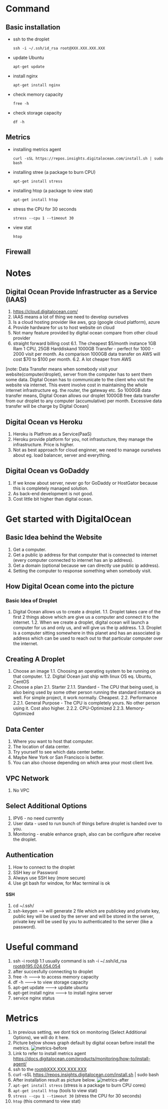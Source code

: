 # Command

## Basic installation

- ssh to the droplet
  ```
  ssh -i ~/.ssh/id_rsa root@XXX.XXX.XXX.XXX
  ```
- update Ubuntu
  ```
  apt-get update
  ```
- install nginx
  ```
  apt-get install nginx
  ```
- check memory capacity
  ```
  free -h
  ```
- check storage capacity
  ```
  df -h
  ```

## Metrics

- installing metrics agent
  ```
  curl -sSL https://repos.insights.digitalocean.com/install.sh | sudo bash
  ```
- installing stree (a package to burn CPU)
  ```
  apt-get install stress
  ```
- installing htop (a package to view stat)
  ```
  apt-get install htop
  ```
- stress the CPU for 30 seconds
  ```
  stress --cpu 1 --timeout 30
  ```
- view stat
  ```
  htop
  ```

## Firewall

# Notes

## Digital Ocean Provide Infrastructer as a Service (IAAS)

1. https://cloud.digitalocean.com/
2. IAAS means a lot of thing we need to develop ourselves
3. Is a cloud hosting provider like aws, gcp (google cloud platform), azure
4. Provide hardware for us to host website on cloud
5. Not many feature provided by digital ocean compare from other cloud provider
6. straight forward billing cost
   6.1. The cheapest $5/month instance 1GB Ram 1 CPU, 25GB Harddiskand 1000GB Transfer - perfect for 1000 - 2000 visit per month. As comparison 1000GB data transfer on AWS will cost $70 to $100 per month.
   6.2. A lot cheaper from AWS

[note: Data Transfer means when somebody visit your website(computer/droplet), server from the computer has to sent them some data. Digital Ocean has to communicate to the client who visit the website via internet. This event involve cost in maintaining the whole internet infrastructure eg. the router, the gateway etc. So 1000GB data transfer means, Digital Ocean allows our droplet 1000GB free data transfer from our droplet to any computer (accumulative) per month. Excessive data transfer will be charge by Digital Ocean]

## Digital Ocean vs Heroku

1. Heroku is Platfrom as a Service(PaaS)
2. Heroku provide platform for you, not infrastucture, they manage the infrastructure. Price is higher.
3. Not as best approach for cloud enginner, we need to manage ourselves about eg. load balancer, server and everything.

## Digital Ocean vs GoDaddy

1. If we know about server, never go for GoDaddy or HostGator because this is completely managed solution.
2. As back-end development is not good.
3. Cost little bit higher than digital ocean.

# Get started with DigitalOcean

## Basic Idea behind the Website

1. Get a computer.
2. Get a public ip address for that computer that is connected to internet (every computer connected to internet has an ip address).
3. Get a domain (optional because we can directly use public ip address).
4. Setting the computer to response something when somebody visit.

## How Digital Ocean come into the picture

### Basic Idea of Droplet

1. Digital Ocean allows us to create a droplet.
   1.1. Droplet takes care of the first 2 things above which are give us a computer and connect it to the internet.
   1.2. When we create a droplet, digital ocean will launch a computer for us and only us, and will give us the ip address.
   1.3. Droplet is a computer sitting somewhere in this planet and has an associated ip address which can be used to reach out to that particular computer over the internet.

## Creating A Droplet

1. Choose an image
   1.1. Choosing an operating system to be running on that computer.
   1.2. Digital Ocean just ship with linux OS eq. Ubuntu, CentOS
2. Choose a plan
   2.1. Starter
   2.1.1. Standard - The CPU that being used, is also being used by some other person running the standard instance as well. For simple project, it work normally. Cheapest.
   2.2. Performance
   2.2.1. General Purpose - The CPU is completely yours. No other person using it. Cost also higher.
   2.2.2. CPU-Optimized
   2.2.3. Memory-Optimized

## Data Center

1. Where you want to host that computer.
2. The location of data center.
3. Try yourself to see which data center better.
4. Maybe New York or San Francisco is better.
5. You can also choose depending on which area your most client live.

## VPC Network

1. No VPC

## Select Additional Options

1. IPV6 - no need currently
2. User data - used to run bunch of things before droplet is handed over to you.
3. Monitoring - enable enhance graph, also can be configure after receive the droplet.

## Authentication

1. How to connect to the droplet
2. SSH key or Password
3. Always use SSH key (more secure)
4. Use git bash for window, for Mac terminal is ok

#### SSH

1. cd ~/.ssh/
2. ssh-keygen --> will generate 2 file which are publickey and private key, public key will be used by the server and will be stored in the server, private key will be used by you to authenticated to the server (like a password).

# Useful command

1. ssh -i <location of private key> root@<public ip address>
   1.1 usually command is ssh -i ~/.ssh/id_rsa root@195.024.054.054
2. after succesfully connecting to droplet
3. free -h ---> to access memory capacity
4. df -h ---> to view storage capacity
5. apt-get update ---> update ubuntu
6. apt-get install nginx ---> to install nginx server
7. service nginx status

# Metrics

1. In previous setting, we dont tick on monitoring (Select Additional Options), we will do it here.
2. Picture below shows graph default by digital ocean before install the metrics.
   <img src="./metrics-before.jpg" alt="metrics-before" />
3. Link to refer to install metrics agent https://docs.digitalocean.com/products/monitoring/how-to/install-agent/
4. ssh to the root@XXX.XXX.XXX.XXX
5. curl -sSL https://repos.insights.digitalocean.com/install.sh | sudo bash
6. After installation result as picture below.
   <img src="./metrics-after.png" alt="metrics-after">
7. `apt-get install stress` (stress is a package to burn CPU cores)
8. `apt-get install htop` (tools to view stat)
9. `stress --cpu 1 --timeout 30` (stress the CPU for 30 seconds)
10. `htop` (this command to view stat)

```

```
